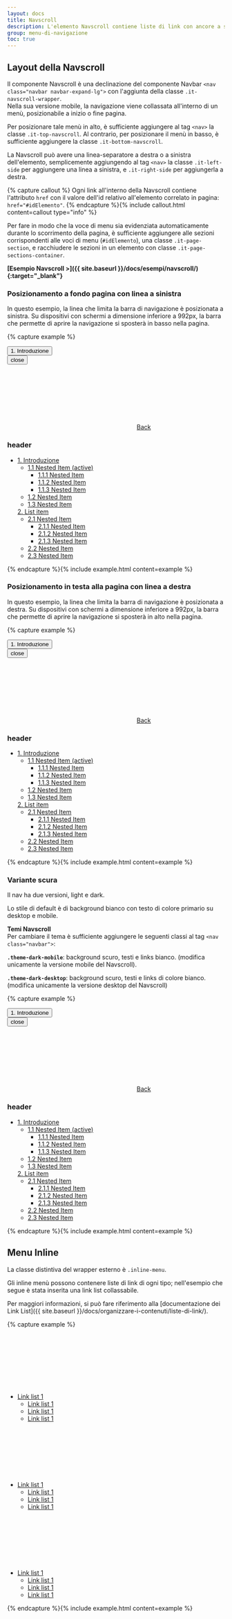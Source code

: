 ```yaml
---
layout: docs
title: Navscroll
description: L'elemento Navscroll contiene liste di link con ancore a sezioni della pagina in cui è contenuta
group: menu-di-navigazione
toc: true
---
```


## Layout della Navscroll

Il componente Navscroll è una declinazione del componente Navbar `<nav class="navbar navbar-expand-lg">` con l'aggiunta della classe `.it-navscroll-wrapper`.  
Nella sua versione mobile, la navigazione viene collassata all'interno di un menù, posizionabile a inizio o fine pagina.

Per posizionare tale menù in alto, è sufficiente aggiungere al tag `<nav>` la classe `.it-top-navscroll`. Al contrario, per posizionare il menù in basso, è sufficiente aggiungere la classe `.it-bottom-navscroll`.

La Navscroll può avere una linea-separatore a destra o a sinistra dell'elemento, semplicemente aggiungendo al tag `<nav>` la classe `.it-left-side` per aggiungere una linea a sinistra, e `.it-right-side` per aggiungerla a destra.

{% capture callout %}
Ogni link all'interno della Navscroll contiene l'attributo `href` con il valore dell'id relativo all'elemento correlato in pagina: `href="#idElemento"`.
{% endcapture %}{% include callout.html content=callout type="info" %}

Per fare in modo che la voce di menu sia evidenziata automaticamente durante lo scorrimento della pagina, è sufficiente aggiungere alle sezioni corrispondenti alle voci di menu (`#idElemento`), una classe `.it-page-section`, e racchiudere le sezioni in un elemento con classe `.it-page-sections-container`.

**[Esempio Navscroll >]({{ site.baseurl }}/docs/esempi/navscroll/){:target="\_blank"}**

### Posizionamento a fondo pagina con linea a sinistra

In questo esempio, la linea che limita la barra di navigazione è posizionata a sinistra. Su dispositivi con schermi a dimensione inferiore a 992px, la barra che permette di aprire la navigazione si sposterà in basso nella pagina.

{% capture example %}

<nav class="navbar it-navscroll-wrapper navbar-expand-lg it-bottom-navscroll it-left-side">
  <button class="custom-navbar-toggler" type="button" aria-controls="navbarNav" aria-expanded="false" aria-label="Toggle navigation" data-target="#navbarNav"><span class="it-list"></span>1. Introduzione
  </button>
  <div class="navbar-collapsable" id="navbarNav">
    <div class="overlay"></div>
    <div class="close-div sr-only">
      <button class="btn close-menu" type="button"><span class="it-close"></span>close
      </button>
    </div>
    <a class="it-back-button" href="#"><svg class="icon icon-sm icon-primary align-top"><use href="{{ site.baseurl }}/dist/svg/sprite.svg#it-chevron-left"></use></svg><span>Back </span></a>
    <div class="menu-wrapper">
      <div class="link-list-wrapper">
        <h3 class="no_toc">header</h3>
        <ul class="link-list">
          <li class="nav-item active">
            <a class="nav-link active" href="#"><span>1. Introduzione </span></a>
            <ul class="link-list">
              <li class="nav-link active">
                <a class="nav-link active" href="#"><span>1.1 Nested Item (active) </span></a>
                <ul class="tertiary link-list">
                  <li class="nav-link"><a class="nav-link" href="#"><span>1.1.1 Nested Item </span></a></li>
                  <li class="nav-link"><a class="nav-link" href="#"><span>1.1.2 Nested Item </span></a></li>
                  <li class="nav-link"><a class="nav-link" href="#"><span>1.1.3 Nested Item </span></a></li>
                </ul>
              </li>
              <li class="nav-link">
                <a class="nav-link" href="#"><span>1.2 Nested Item </span></a>
              </li>
              <li class="nav-link">
                <a class="nav-link" href="#"><span>1.3 Nested Item </span></a>
              </li>
            </ul>
            <a class="nav-link" href="#"><span>2. List item </span></a>
            <ul class="link-list">
              <li class="nav-link">
                <a class="nav-link" href="#"><span>2.1 Nested Item </span></a>
                <ul class="tertiary link-list">
                  <li class="nav-link"><a class="nav-link" href="#"><span>2.1.1 Nested Item </span></a></li>
                  <li class="nav-link"><a class="nav-link" href="#"><span>2.1.2 Nested Item </span></a></li>
                  <li class="nav-link"><a class="nav-link" href="#"><span>2.1.3 Nested Item </span></a></li>
                </ul>
              </li>
              <li class="nav-link">
                <a class="nav-link" href="#"><span>2.2 Nested Item </span></a>
              </li>
              <li class="nav-link">
                <a class="nav-link" href="#"><span>2.3 Nested Item </span></a>
              </li>
            </ul>
          </li>
        </ul>
      </div>
    </div>
  </div>
</nav>
{% endcapture %}{% include example.html content=example %}

### Posizionamento in testa alla pagina con linea a destra

In questo esempio, la linea che limita la barra di navigazione è posizionata a destra. Su dispositivi con schermi a dimensione inferiore a 992px, la barra che permette di aprire la navigazione si sposterà in alto nella pagina.

{% capture example %}

<nav class="navbar it-navscroll-wrapper navbar-expand-lg it-top-navscroll it-right-side">
  <button class="custom-navbar-toggler" type="button" aria-controls="navbarNavB" aria-expanded="false" aria-label="Toggle navigation" data-target="#navbarNavB"><span class="it-list"></span>1. Introduzione
  </button>
  <div class="navbar-collapsable" id="navbarNavB">
    <div class="overlay"></div>
    <div class="close-div sr-only">
      <button class="btn close-menu" type="button"><span class="it-close"></span>close
      </button>
    </div>
    <a class="it-back-button" href="#"><svg class="icon icon-sm icon-primary align-top"><use href="{{ site.baseurl }}/dist/svg/sprite.svg#it-chevron-left"></use></svg><span>Back </span></a>
    <div class="menu-wrapper">
      <div class="link-list-wrapper">
        <h3 class="no_toc">header</h3>
        <ul class="link-list">
          <li class="nav-item active">
            <a class="nav-link active" href="#"><span>1. Introduzione </span></a>
            <ul class="link-list">
              <li class="nav-link active">
                <a class="nav-link active" href="#"><span>1.1 Nested Item (active) </span></a>
                <ul class="tertiary link-list">
                  <li class="nav-link"><a class="nav-link" href="#"><span>1.1.1 Nested Item </span></a></li>
                  <li class="nav-link"><a class="nav-link" href="#"><span>1.1.2 Nested Item </span></a></li>
                  <li class="nav-link"><a class="nav-link" href="#"><span>1.1.3 Nested Item </span></a></li>
                </ul>
              </li>
              <li class="nav-link">
                <a class="nav-link" href="#"><span>1.2 Nested Item </span></a>
              </li>
              <li class="nav-link">
                <a class="nav-link" href="#"><span>1.3 Nested Item </span></a>
              </li>
            </ul>
            <a class="nav-link" href="#"><span>2. List item </span></a>
            <ul class="link-list">
              <li class="nav-link">
                <a class="nav-link" href="#"><span>2.1 Nested Item </span></a>
                <ul class="tertiary link-list">
                  <li class="nav-link"><a class="nav-link" href="#"><span>2.1.1 Nested Item </span></a></li>
                  <li class="nav-link"><a class="nav-link" href="#"><span>2.1.2 Nested Item </span></a></li>
                  <li class="nav-link"><a class="nav-link" href="#"><span>2.1.3 Nested Item </span></a></li>
                </ul>
              </li>
              <li class="nav-link">
                <a class="nav-link" href="#"><span>2.2 Nested Item </span></a>
              </li>
              <li class="nav-link">
                <a class="nav-link" href="#"><span>2.3 Nested Item </span></a>
              </li>
            </ul>
          </li>
        </ul>
      </div>
    </div>
  </div>
</nav>
{% endcapture %}{% include example.html content=example %}

### Variante scura

Il nav ha due versioni, light e dark.

Lo stile di default è di background bianco con testo di colore primario su desktop e mobile.

**Temi Navscroll**  
Per cambiare il tema è sufficiente aggiungere le seguenti classi al tag `<nav class="navbar">`:

**`.theme-dark-mobile`**: background scuro, testi e links bianco. (modifica unicamente la versione mobile del Navscroll).

**`.theme-dark-desktop`**: background scuro, testi e links di colore bianco. (modifica unicamente la versione desktop del Navscroll)

{% capture example %}

<nav class="navbar it-navscroll-wrapper navbar-expand-lg it-top-navscroll it-right-side theme-dark-mobile theme-dark-desk">
  <button class="custom-navbar-toggler" type="button" aria-controls="navbarNavC" aria-expanded="false" aria-label="Toggle navigation" data-target="#navbarNavC"><span class="it-list"></span>1. Introduzione
  </button>
  <div class="navbar-collapsable" id="navbarNavC">
    <div class="overlay"></div>
    <div class="close-div sr-only">
      <button class="btn close-menu" type="button"><span class="it-close"></span>close
      </button>
    </div>
    <a class="it-back-button" href="#"><svg class="icon icon-sm icon-white align-top"><use href="{{ site.baseurl }}/dist/svg/sprite.svg#it-chevron-left"></use></svg><span>Back </span></a>
    <div class="menu-wrapper">
      <div class="link-list-wrapper">
        <h3 class="no_toc">header</h3>
        <ul class="link-list">
          <li class="nav-item active">
            <a class="nav-link active" href="#"><span>1. Introduzione </span></a>
            <ul class="link-list">
              <li class="nav-link active">
                <a class="nav-link active" href="#"><span>1.1 Nested Item (active) </span></a>
                <ul class="tertiary link-list">
                  <li class="nav-link"><a class="nav-link" href="#"><span>1.1.1 Nested Item </span></a></li>
                  <li class="nav-link"><a class="nav-link" href="#"><span>1.1.2 Nested Item </span></a></li>
                  <li class="nav-link"><a class="nav-link" href="#"><span>1.1.3 Nested Item </span></a></li>
                </ul>
              </li>
              <li class="nav-link">
                <a class="nav-link" href="#"><span>1.2 Nested Item </span></a>
              </li>
              <li class="nav-link">
                <a class="nav-link" href="#"><span>1.3 Nested Item </span></a>
              </li>
            </ul>
            <a class="nav-link" href="#"><span>2. List item </span></a>
            <ul class="link-list">
              <li class="nav-link">
                <a class="nav-link" href="#"><span>2.1 Nested Item </span></a>
                <ul class="tertiary link-list">
                  <li class="nav-link"><a class="nav-link" href="#"><span>2.1.1 Nested Item </span></a></li>
                  <li class="nav-link"><a class="nav-link" href="#"><span>2.1.2 Nested Item </span></a></li>
                  <li class="nav-link"><a class="nav-link" href="#"><span>2.1.3 Nested Item </span></a></li>
                </ul>
              </li>
              <li class="nav-link">
                <a class="nav-link" href="#"><span>2.2 Nested Item </span></a>
              </li>
              <li class="nav-link">
                <a class="nav-link" href="#"><span>2.3 Nested Item </span></a>
              </li>
            </ul>
          </li>
        </ul>
      </div>
    </div>
  </div>
</nav>
{% endcapture %}{% include example.html content=example %}

## Menu Inline

La classe distintiva del wrapper esterno è `.inline-menu`.

Gli inline menù possono contenere liste di link di ogni tipo; nell'esempio che segue è stata inserita una link list collassabile.

Per maggiori informazioni, si può fare riferimento alla [documentazione dei Link List]({{ site.baseurl }}/docs/organizzare-i-contenuti/liste-di-link/).

{% capture example %}

<nav class="inline-menu">
  <div class="link-list-wrapper">
    <ul class="link-list">
      <li><a class="list-item large medium right-icon" href="#collapseOne" data-toggle="collapse" aria-expanded="false" aria-controls="collapseOne"><span>Link list 1</span><svg class="icon icon-xs icon-primary right"><use href="{{ site.baseurl }}/dist/svg/sprite.svg#it-expand"></use></svg></a>
        <ul class="link-sublist collapse" id="collapseOne">
          <li><a class="list-item" href="#"><span>Link list 1</span></a>
          </li>
          <li><a class="list-item" href="#"><span>Link list 1</span></a>
          </li>
          <li><a class="list-item" href="#"><span>Link list 1</span></a>
          </li>
        </ul>
      </li>
      <li><a class="list-item large medium right-icon" href="#collapseTwo" data-toggle="collapse" aria-expanded="false" aria-controls="collapseTwo"><span>Link list 1</span><svg class="icon icon-xs icon-primary right"><use href="{{ site.baseurl }}/dist/svg/sprite.svg#it-expand"></use></svg></a>
        <ul class="link-sublist collapse" id="collapseTwo">
          <li><a class="list-item" href="#"><span>Link list 1</span></a>
          </li>
          <li><a class="list-item" href="#"><span>Link list 1</span></a>
          </li>
          <li><a class="list-item" href="#"><span>Link list 1</span></a>
          </li>
        </ul>
      </li>
      <li><a class="list-item large medium right-icon" href="#collapseThree" data-toggle="collapse" aria-expanded="false" aria-controls="collapseThree"><span>Link list 1</span><svg class="icon icon-xs icon-primary right"><use href="{{ site.baseurl }}/dist/svg/sprite.svg#it-expand"></use></svg></a>
        <ul class="link-sublist collapse" id="collapseThree">
          <li><a class="list-item" href="#"><span>Link list 1</span></a>
          </li>
          <li><a class="list-item" href="#"><span>Link list 1</span></a>
          </li>
          <li><a class="list-item" href="#"><span>Link list 1</span></a>
          </li>
        </ul>
      </li>
    </ul>
  </div>
</nav>
{% endcapture %}{% include example.html content=example %}
